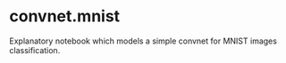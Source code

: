 # convnet.mnist
Explanatory notebook which models a simple convnet for MNIST images classification.

